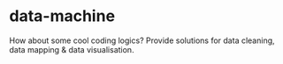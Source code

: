 # data-machine
How about some cool coding logics? Provide solutions for data cleaning, data mapping &amp; data visualisation.
